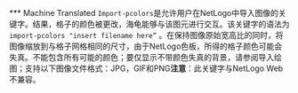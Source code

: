 ﻿*** Machine Translated
`Import-pcolors`是允许用户在NetLogo中导入图像的关键字。结果，格子的颜色被更改，海龟能够与该图元进行交互。该关键字的语法为`import-pcolors "insert filename here”` 。在保持图像原始宽高比的同时，将图像缩放到与格子网格相同的尺寸，由于NetLogo色板，所得的格子颜色可能会失真。不能包含所有可能的颜色；要仅显示不带颜色失真的背景，请参阅导入绘图；支持以下图像文件格式：JPG，GIF和PNG**注意**：此关键字与NetLogo Web不兼容。